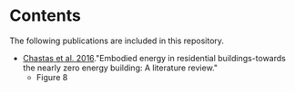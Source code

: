 # Contents

The following publications are included in this repository.

- [Chastas et al. 2016](Chastas2016/Chastas2016.md)."Embodied energy in residential buildings-towards the nearly zero energy building: A literature review."
  - Figure 8

